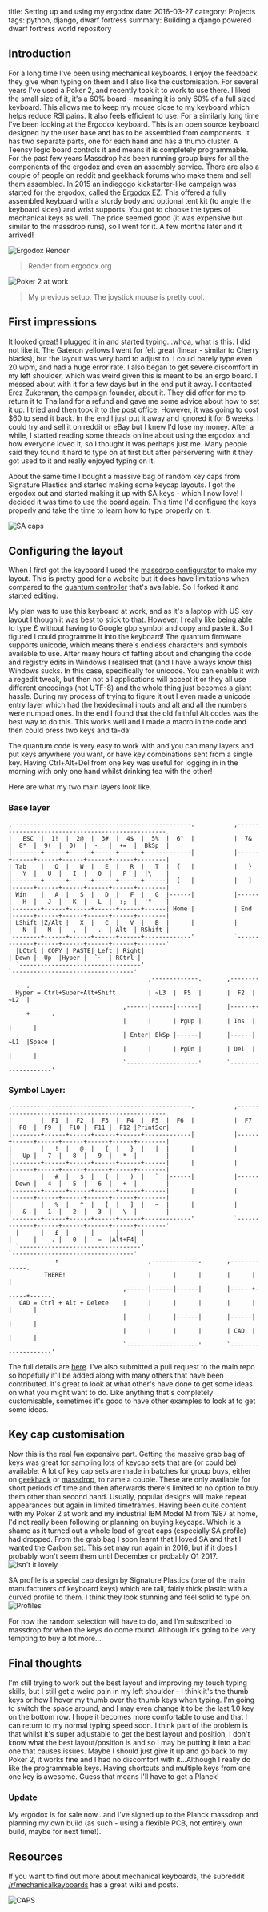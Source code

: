 title: Setting up and using my ergodox
date: 2016-03-27
category: Projects
tags: python, django, dwarf fortress
summary: Building a django powered dwarf fortress world repository


## Introduction

For a long time I've been using mechanical keyboards. I enjoy the feedback they give when typing on them and I also like the customisation. For several years I've used a Poker 2, and recently took it to work to use there. I liked the small size of it, it's a 60% board - meaning it is only 60% of a full sized keyboard. This allows me to keep my mouse close to my keyboard which helps reduce RSI pains. It also feels efficient to use. For a similarly long time I've been looking at the Ergodox keyboard. This is an open source keyboard designed by the user base and has to be assembled from components. It has two separate parts, one for each hand and has a thumb cluster. A Teensy logic board controls it and means it is completely programmable. For the past few years Massdrop has been running group buys for all the components of the ergodox and even an assembly service. There are also a couple of people on reddit and geekhack forums who make them and sell them assembled. In 2015 an indiegogo kickstarter-like campaign was started for the ergodox, called the [Ergodox EZ](https://www.indiegogo.com/projects/ergodox-ez-an-incredible-mechanical-keyboard). This offered a fully assembled keyboard with a sturdy body and optional tent kit (to angle the keyboard sides) and wrist supports. You got to choose the types of mechanical keys as well. The price seemed good (it was expensive but similar to the massdrop runs), so I went for it. A few months later and it arrived!

![Ergodox Render](/images/ErgoDox_001.png)

> Render from ergodox.org

![Poker 2 at work](/images/poker2.jpg)

> My previous setup. The joystick mouse is pretty cool.


## First impressions

It looked great! I plugged it in and started typing...whoa, what is this. I did not like it. The Gateron yellows I went for felt great (linear - similar to Cherry blacks), but the layout was very hard to adjust to. I could barely type even 20 wpm, and had a huge error rate. I also began to get severe discomfort in my left shoulder, which was weird given this is meant to be an ergo board. I messed about with it for a few days but in the end put it away. I contacted Erez Zukerman, the campaign founder, about it. They did offer for me to return it to Thailand for a refund and gave me some advice about how to set it up. I tried and then took it to the post office. However, it was going to cost $60 to send it back. In the end I just put it away and ignored it for 6 weeks. I could try and sell it on reddit or eBay but I knew I'd lose my money. After a while, I started reading some threads online about using the ergodox and how everyone loved it, so I thought it was perhaps just me. Many people said they found it hard to type on at first but after perservering with it they got used to it and really enjoyed typing on it.

About the same time I bought a massive bag of random key caps from Signature Plastics and started making some keycap layouts. I got the ergodox out and started making it up with SA keys - which I now love! I decided it was time to use the board again. This time I'd configure the keys properly and take the time to learn how to type properly on it.

![SA caps](/images/rl-layout.jpg)

## Configuring the layout

When I first got the keyboard I used the [massdrop configurator](https://www.massdrop.com/ext/ergodox) to make my layout. This is pretty good for a website but it does have limitations when compared to the [quantum controller](https://github.com/jackhumbert/qmk_firmware) that's available. So I forked it and started editing.

My plan was to use this keyboard at work, and as it's a laptop with US key layout I though it was best to stick to that. However, I really like being able to type £ without having to Google gbp symbol and copy and paste it. So I figured I could programme it into the keyboard! The quantum firmware supports unicode, which means there's endless characters and symbols available to use. After many hours of faffing about and changing the code and registry edits in Windows I realised that (and I have always know this) Windows sucks. In this case, specifically for unicode. You can enable it with a regedit tweak, but then not all applications will accept it or they all use different encodings (not UTF-8) and the whole thing just becomes a giant hassle. During my process of trying to figure it out I even made a unicode entry layer which had the hexidecimal inputs and alt and all the numbers were numpad ones. In the end I found that the old faithful Alt codes was the best way to do this. This works well and I made a macro in the code and then could press two keys and ta-da!

The quantum code is very easy to work with and you can many layers and put keys anywhere you want, or have key combinations sent from a single key. Having Ctrl+Alt+Del from one key was useful for logging in in the morning with only one hand whilst drinking tea with the other!

Here are what my two main layers look like.

### Base layer

```
,--------------------------------------------------.           ,--------------------------------------------------.
|   ESC  |  1!  |  2@  |  3#  |  4$  |  5%  |  6^  |           |  7&  |  8*  |  9(  |  0)  |  -_  |  +=  |  BkSp  |
|--------+------+------+------+------+-------------|           |------+------+------+------+------+------+--------|
| Tab    |   Q  |   W  |   E  |   R  |   T  |  {   |           |   }  |   Y  |   U  |   I  |   O  |   P  |  |\    |
|--------+------+------+------+------+------|  [   |           |   ]  |------+------+------+------+------+--------|
| Win    |   A  |   S  |   D  |   F  |   G  |------|           |------|   H  |   J  |   K  |   L  |  :;  |  '"    |
|--------+------+------+------+------+------| Home |           | End  |------+------+------+------+------+--------|
| LShift |Z/Alt |   X  |   C  |   V  |   B  |      |           |      |   N  |   M  |   ,  |   .  | Alt  | RShift |
`--------+------+------+------+------+-------------'           `-------------+------+------+------+------+--------'
  |LCtrl | COPY | PASTE| Left | Right|                                       | Down |  Up  |Hyper |  `~  | RCtrl |
  `----------------------------------'                                       `----------------------------------'
                                       ,-------------.       ,-------------.
  Hyper = Ctrl+Super+Alt+Shift         | ~L3  |  F5  |       |  F2  | ~L2  |
                                ,------|------|------|       |------+------+------.
                                |      |      | PgUp |       | Ins  |      |      |
                                | Enter| BkSp |------|       |------| ~L1  |Space |
                                |      |      | PgDn |       | Del  |      |      |
                                `--------------------'       `--------------------'
```

### Symbol Layer:

```
,--------------------------------------------------.           ,--------------------------------------------------.
|        |  F1  |  F2  |  F3  |  F4  |  F5  |  F6  |           |  F7  |  F8  |  F9  |  F10 |  F11 |  F12 |PrintScr|
|--------+------+------+------+------+-------------|           |------+------+------+------+------+------+--------|
|        |   !  |   @  |   {  |   }  |   |  |      |           |      |   Up |   7  |   8  |   9  |   *  |        |
|--------+------+------+------+------+------|      |           |      |------+------+------+------+------+--------|
|        |   #  |   $  |   (  |   )  |   `  |------|           |------| Down |   4  |   5  |   6  |   +  |        |
|--------+------+------+------+------+------|      |           |      |------+------+------+------+------+--------|
|        |   %  |   ^  |   [  |   ]  |   ~  |      |           |      |   &  |   1  |   2  |   3  |   \  |        |
`--------+------+------+------+------+-------------'           `-------------+------+------+------+------+--------'
  |      |   £  |      |      |      |                                       |      |    . |   0  |   =  |Alt+F4|
  `----------------------------------'                                       `----------------------------------'
             ↑                         ,-------------.       ,-------------.
          THERE!                       |      |      |       |      |      |
                                ,------|------|------|       |------+------+------.
   CAD = Ctrl + Alt + Delete    |      |      |      |       |      |      |      |
                                |      |      |------|       |------|      |      |
                                |      |      |      |       | CAD  |      |      |
                                `--------------------'       `--------------------'
```

The full details are [here](https://github.com/qmk/qmk_firmware/tree/04e4428e8c971f803f01eb58489b1c1d1a410b4d/keyboard/ergodox_ez/keymaps/alexjj). I've also submitted a pull request to the main repo so hopefully it'll be added along with many others that have been contributed. It's great to look at what other's have done to get some ideas on what you might want to do. Like anything that's completely customisable, sometimes it's good to have other examples to look at to get some ideas.

## Key cap customisation

Now this is the real <del>fun</del> expensive part. Getting the massive grab bag of keys was great for sampling lots of keycap sets that are (or could be) available. A lot of key cap sets are made in batches for group buys, either on [geekhack](http://geekhack.org) or [massdrop](https://www.massdrop.com/mechanical-keyboards/drops?mode=guest_open), to name a couple. These are only available for short periods of time and then afterwards there's limited to no option to buy them other than second hand. Usually, popular designs will make repeat appearances but again in limited timeframes. Having been quite content with my Poker 2 at work and my industrial IBM Model M from 1987 at home, I'd not really been following or planning on buying keycaps. Which is a shame as it turned out a whole load of great caps (especially SA profile) had dropped. From the grab bag I soon learnt that I loved SA and that I wanted the [Carbon set](http://www.massdrop.community/mechkeys/carbon/). This set may run again in 2016, but if it does I probably won't seem them until December or probably Q1 2017.
![Isn't it lovely](/images/carbon.jpg)

SA profile is a special cap design by Signature Plastics (one of the main manufacturers of keyboard keys) which are tall, fairly thick plastic with a curved profile to them. I think they look stunning and feel solid to type on.
![Profiles](/images/key-family-center.jpg)

For now the random selection will have to do, and I'm subscribed to massdrop for when the keys do come round. Although it's going to be very tempting to buy a lot more...

## Final thoughts

I'm still trying to work out the best layout and improving my touch typing skills, but I still get a weird pain in my left shoulder - I think it's the thumb keys or how I hover my thumb over the thumb keys when typing. I'm going to switch the space around, and I may even change it to be the last 1.0 key on the bottom row. I hope it becomes more comfortable to use and that I can return to my normal typing speed soon. I think part of the problem is that whilst it's super adjustable to get the best layout and position, I don't know what the best layout/position is and so I may be putting it into a bad one that causes issues. Maybe I should just give it up and go back to my Poker 2, it works fine and I had no discomfort with it...Although I really do like the programmable keys. Having shortcuts and multiple keys from one one key is awesome. Guess that means I'll have to get a Planck!

### Update

My ergodox is for sale now...and I've signed up to the Planck massdrop and planning my own build (as such - using a flexible PCB, not entirely own build, maybe for next time!).

## Resources

If you want to find out more about mechanical keyboards, the subreddit [/r/mechanicalkeyboards](https://www.reddit.com/r/mechanicalkeyboards) has a great wiki and posts.

![CAPS](/images/capsorganised.jpg)
